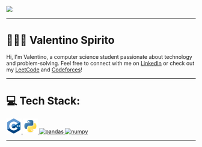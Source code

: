 [![](https://visitcount.itsvg.in/api?id=ValentinoSpirito&icon=0&color=8)](https://visitcount.itsvg.in)

<hr style="height: 2px; background-color: #000; border: none; opacity: 0.7; margin-bottom: 20px;"/>

# 👨🏻‍💻 Valentino Spirito

Hi, I'm Valentino, a computer science student passionate about technology and problem-solving.
Feel free to connect with me on <a href="https://www.linkedin.com/in/valentino-spirito-353867329" target="_blank">LinkedIn</a> or check out my <a href="https://leetcode.com/ValentinoSpirito" target="_blank">LeetCode</a> and <a href="https://codeforces.com/profile/SoleNeve" target="_blank">Codeforces</a>!

<hr style="height: 2px; background-color: #000; border: none; opacity: 0.7; margin-bottom: 20px;"/>

# 💻 Tech Stack:
<p align="left">
<a href="https://www.w3schools.com/cpp/" target="_blank" rel="noreferrer">
  <img src="https://raw.githubusercontent.com/devicons/devicon/master/icons/cplusplus/cplusplus-original.svg" alt="cplusplus" width="40" height="40"/>
</a>
<a href="https://www.python.org" target="_blank" rel="noreferrer">
  <img src="https://raw.githubusercontent.com/devicons/devicon/master/icons/python/python-original.svg" alt="python" width="40" height="40"/>
</a>
<a href="https://pandas.pydata.org/" target="_blank" rel="noreferrer">
  <img src="" alt="pandas" width="100" height="100"/>
</a>
<a href="https://numpy.org/" target="_blank" rel="noreferrer">
  <img src="https://upload.wikimedia.org/wikipedia/commons/3/31/NumPy_logo_2020.svg" alt="numpy" width="100" height="100"/>
</a>
</p>

<hr style="height: 2px; background-color: #000; border: none; opacity: 0.7; margin-bottom: 20px;"/>

<!-- Proudly created with GPRM ( https://gprm.itsvg.in ) -->

<!-- Proudly created with GPRM ( https://gprm.itsvg.in ) -->

<!--
**SoleNeve/soleneve** is a ✨ _special_ ✨ repository because its `README.md` (this file) appears on your GitHub profile.

Here are some ideas to get you started:

- 🔭 I’m currently working on ...
- 🌱 I’m currently learning ...
- 👯 I’m looking to collaborate on ...
- 🤔 I’m looking for help with ...
- 💬 Ask me about ...
- 📫 How to reach me: ...
- 😄 Pronouns: ...
- ⚡ Fun fact: ...
-->
